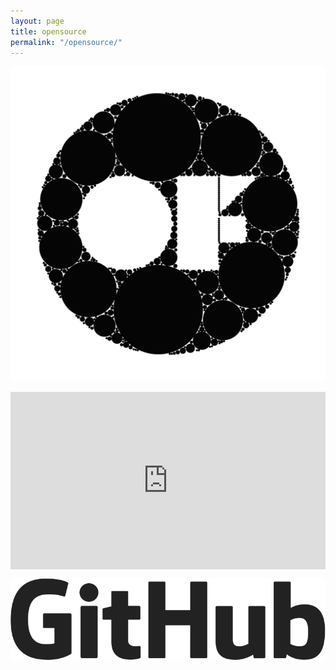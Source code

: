 ```yaml
---
layout: page
title: opensource
permalink: "/opensource/"
--- 
```

[![OPENFRAMEWORKS](/images/galleries/art/oflogo.jpg)](http://openframeworks.cc)

<style>.embed-container { position: relative; padding-bottom: 56.25%; height: 0; overflow: hidden; max-width: 100%; } .embed-container iframe, .embed-container object, .embed-container embed { position: absolute; top: 0; left: 0; width: 100%; height: 100%; }</style><div class='embed-container'><iframe src='https://player.vimeo.com/video/171441656' frameborder='0' webkitAllowFullScreen mozallowfullscreen allowFullScreen></iframe></div>


[![GITHUB](/images/galleries/art/GitHub-Logo.png)](http://github.com/danzeeeman)
